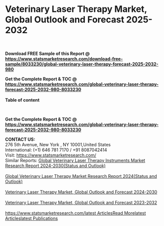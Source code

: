 <h1>Veterinary Laser Therapy Market, Global Outlook and Forecast 2025-2032</h1><br/><p><strong>Download FREE Sample of this Report @ <a href="https://www.statsmarketresearch.com/download-free-sample/8033230/global-veterinary-laser-therapy-forecast-2025-2032-980">https://www.statsmarketresearch.com/download-free-sample/8033230/global-veterinary-laser-therapy-forecast-2025-2032-980</a></strong></p><div><b>Get the Complete Report & TOC @ <a href="https://www.statsmarketresearch.com/global-veterinary-laser-therapy-forecast-2025-2032-980-8033230">https://www.statsmarketresearch.com/global-veterinary-laser-therapy-forecast-2025-2032-980-8033230</a></b></div><br><b>Table of content</b><p><br><div><b>Get the Complete Report & TOC @ <a href="https://www.statsmarketresearch.com/global-veterinary-laser-therapy-forecast-2025-2032-980-8033230">https://www.statsmarketresearch.com/global-veterinary-laser-therapy-forecast-2025-2032-980-8033230</a></b></div></p> <b>CONTACT US:</b><br>276 5th Avenue, New York , NY 10001,United States<br>International: (+1) 646 781 7170 / +91 8087042414<br>Visit: <a href="https://www.statsmarketresearch.com/">https://www.statsmarketresearch.com/</a><br>Similar Reports: <a href="https://www.statsmarketresearch.com/global-veterinary-laser-therapy-forecast-2025-2032-980-8033230">Global Veterinary Laser Therapy Instruments Market Research Report 2024-2030(Status and Outlook)</a><br/><br/><a href="https://www.statsmarketresearch.com/global-veterinary-laser-therapy-forecast-2025-2032-980-8033230">Global Veterinary Laser Therapy Market Research Report 2024(Status and Outlook)</a><br/><br/><a href="https://www.statsmarketresearch.com/global-veterinary-laser-therapy-forecast-2025-2032-980-8033230">Veterinary Laser Therapy Market, Global Outlook and Forecast 2024-2030</a><br/><br/><a href="https://www.statsmarketresearch.com/global-veterinary-laser-therapy-forecast-2025-2032-980-8033230">Veterinary Laser Therapy Market, Global Outlook and Forecast 2023-2032</a><br/><br/><a href="https://gyeongbokgung.com">https://www.statsmarketresearch.com/</a><a href="https://hallyeomaritime.com">latest Articles</a><a href="https://jingwansa.com">Read More</a><a href=https://nguoiviet.jp/">latest Articles</a><a href="https://www.intelmarketresearch.com/">latest Publications</a>